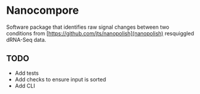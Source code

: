 # Nanocompore
Software package that identifies raw signal changes between two conditions from [https://github.com/jts/nanopolish](nanopolish) resquiggled dRNA-Seq data.

## TODO
* Add tests
* Add checks to ensure input is sorted
* Add CLI

